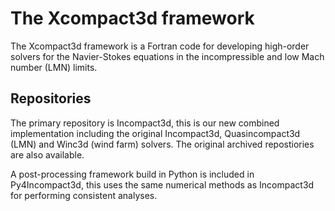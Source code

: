# The Xcompact3d framework

The Xcompact3d framework is a Fortran code for developing high-order solvers
for the Navier-Stokes equations in the incompressible and low Mach number (LMN)
limits.

## Repositories

The primary repository is Incompact3d, this is our new combined implementation
including the original Incompact3d, Quasincompact3d (LMN) and Winc3d (wind farm) solvers.
The original archived repostiories are also available.

A post-processing framework build in Python is included in Py4Incompact3d, this
uses the same numerical methods as Incompact3d for performing consistent analyses.
